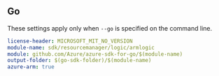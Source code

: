 ## Go

These settings apply only when `--go` is specified on the command line.

``` yaml $(go) && $(track2)
license-header: MICROSOFT_MIT_NO_VERSION
module-name: sdk/resourcemanager/logic/armlogic
module: github.com/Azure/azure-sdk-for-go/$(module-name)
output-folder: $(go-sdk-folder)/$(module-name)
azure-arm: true
```
